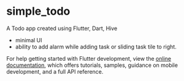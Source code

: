 # simple_todo

A Todo app created using Flutter, Dart, Hive
- minimal UI
- ability to add alarm while adding task or sliding task tile to right.



For help getting started with Flutter development, view the
[online documentation](https://docs.flutter.dev/), which offers tutorials,
samples, guidance on mobile development, and a full API reference.

